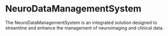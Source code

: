 # NeuroDataManagementSystem
The NeuroDataManagementSystem is an integrated solution designed to streamline and enhance the management of neuroimaging and clinical data. 

